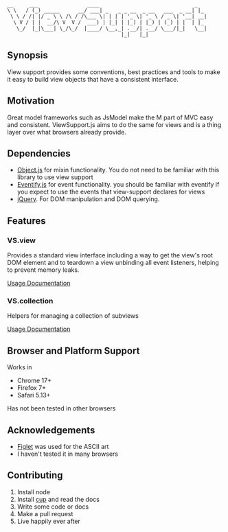 	__     ___                ____                               _   
	\ \   / (_) _____      __/ ___| _   _ _ __  _ __   ___  _ __| |_ 
	 \ \ / /| |/ _ \ \ /\ / /\___ \| | | | '_ \| '_ \ / _ \| '__| __|
	  \ V / | |  __/\ V  V /  ___) | |_| | |_) | |_) | (_) | |  | |_ 
	   \_/  |_|\___| \_/\_/  |____/ \__,_| .__/| .__/ \___/|_|   \__|
	                                     |_|   |_|                   
 
        

## Synopsis

View support provides some conventions, best practices and tools to make it easy to build view objects that have a consistent interface.

## Motivation

Great model frameworks such as JsModel make the M part of MVC easy and consistent. ViewSupport.js aims to do the same for views and is a thing layer over what browsers already provide. 


## Dependencies

* [Object.js](https://github.com/sjltaylor/object.js) for mixin functionality. You do not need to be familiar with this library to use view support
* [Eventify.js](https://github.com/sjltaylor/eventify) for event functionality. you should be familiar with eventify if you expect to use the events that view-support declares for views
* [jQuery](http://jquery.com). For DOM manipulation and DOM querying.

## Features

### VS.view

Provides a standard view interface including a way to get the view's root DOM element and to teardown a view unbinding all event listeners, helping to prevent memory leaks.

[Usage Documentation](docs/VS.view.markdown) 	

### VS.collection

Helpers for managing a collection of subviews

[Usage Documentation](docs/VS.collection.markdown)

## Browser and Platform Support

Works in

* Chrome 17+
* Firefox 7+
* Safari 5.13+

Has not been tested in other browsers


## Acknowledgements

* [Figlet](http://www.figlet.org/) was used for the ASCII art
* I haven't tested it in many browsers

## Contributing

1. Install node
2. Install [cup](https://github.com/sjltaylor/cup) and read the docs
3. Write some code or docs
4. Make a pull request
5. Live happily ever after
















